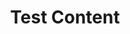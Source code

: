 ---
layout: post
title: Test Content
description: >
  Test Content
sitemap: false
hide_last_modified: true
---